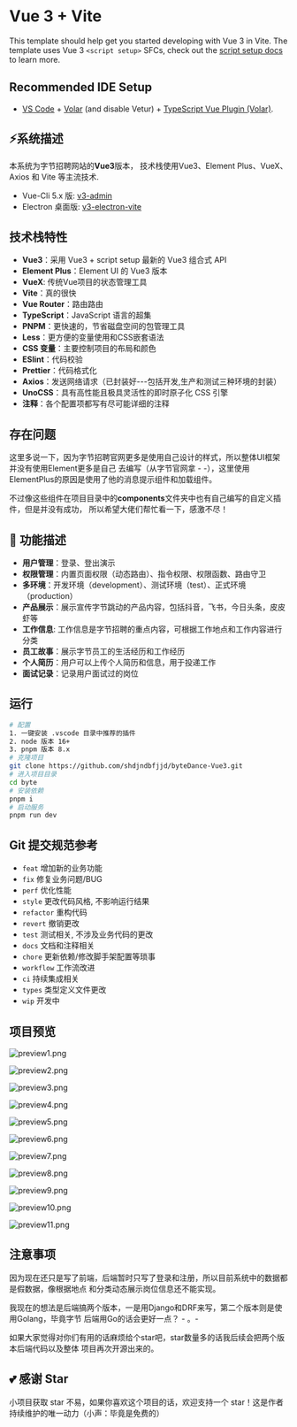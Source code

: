 # Vue 3 + Vite

This template should help get you started developing with Vue 3 in Vite. The template uses Vue 3 `<script setup>` SFCs, check out the [script setup docs](https://v3.vuejs.org/api/sfc-script-setup.html#sfc-script-setup) to learn more.

## Recommended IDE Setup

- [VS Code](https://code.visualstudio.com/) + [Volar](https://marketplace.visualstudio.com/items?itemName=Vue.volar) (and disable Vetur) + [TypeScript Vue Plugin (Volar)](https://marketplace.visualstudio.com/items?itemName=Vue.vscode-typescript-vue-plugin).

## ⚡系统描述

本系统为字节招聘网站的**Vue3**版本， 技术栈使用Vue3、Element Plus、VueX、Axios 和 Vite 等主流技术.

- Vue-Cli 5.x 版: [v3-admin](https://github.com/un-pany/v3-admin)
- Electron 桌面版: [v3-electron-vite](https://github.com/un-pany/v3-electron-vite)

## 技术栈特性
- **Vue3**：采用 Vue3 + script setup 最新的 Vue3 组合式 API
- **Element Plus**：Element UI 的 Vue3 版本
- **VueX**: 传统Vue项目的状态管理工具
- **Vite**：真的很快
- **Vue Router**：路由路由
- **TypeScript**：JavaScript 语言的超集
- **PNPM**：更快速的，节省磁盘空间的包管理工具
- **Less**：更方便的变量使用和CSS嵌套语法
- **CSS 变量**：主要控制项目的布局和颜色
- **ESlint**：代码校验
- **Prettier**：代码格式化
- **Axios**：发送网络请求（已封装好---包括开发,生产和测试三种环境的封装）
- **UnoCSS**：具有高性能且极具灵活性的即时原子化 CSS 引擎
- **注释**：各个配置项都写有尽可能详细的注释

## 存在问题
这里多说一下，因为字节招聘官网更多是使用自己设计的样式，所以整体UI框架并没有使用Element更多是自己
去编写（从字节官网拿 - -），这里使用ElementPlus的原因是使用了他的消息提示组件和加载组件。

不过像这些组件在项目目录中的**components**文件夹中也有自己编写的自定义插件，但是并没有成功，
所以希望大佬们帮忙看一下，感激不尽！


## 🚀 功能描述
- **用户管理**：登录、登出演示
- **权限管理**：内置页面权限（动态路由）、指令权限、权限函数、路由守卫
- **多环境**：开发环境（development）、测试环境（test）、正式环境（production）
- **产品展示**：展示宣传字节跳动的产品内容，包括抖音，飞书，今日头条，皮皮虾等
- **工作信息**: 工作信息是字节招聘的重点内容，可根据工作地点和工作内容进行分类
- **员工故事**：展示字节员工的生活经历和工作经历
- **个人简历**：用户可以上传个人简历和信息，用于投递工作
- **面试记录**：记录用户面试过的岗位


## 运行

```bash
# 配置
1. 一键安装 .vscode 目录中推荐的插件
2. node 版本 16+
3. pnpm 版本 8.x
# 克隆项目
git clone https://github.com/shdjndbfjjd/byteDance-Vue3.git
# 进入项目目录
cd byte
# 安装依赖
pnpm i
# 启动服务
pnpm run dev
```

## Git 提交规范参考

- `feat` 增加新的业务功能
- `fix` 修复业务问题/BUG
- `perf` 优化性能
- `style` 更改代码风格, 不影响运行结果
- `refactor` 重构代码
- `revert` 撤销更改
- `test` 测试相关, 不涉及业务代码的更改
- `docs` 文档和注释相关
- `chore` 更新依赖/修改脚手架配置等琐事
- `workflow` 工作流改进
- `ci` 持续集成相关
- `types` 类型定义文件更改
- `wip` 开发中


## 项目预览

![preview1.png](./src/assets/docs/img.png)

![preview2.png](./src/assets/docs/preview.png)

![preview3.png](./src/assets/docs/img_1.png)

![preview4.png](./src/assets/docs/img_2.png)

![preview5.png](./src/assets/docs/img_3.png)

![preview6.png](./src/assets/docs/img_4.png)

![preview7.png](./src/assets/docs/img_5.png)

![preview8.png](./src/assets/docs/img_6.png)

![preview9.png](./src/assets/docs/img_7.png)

![preview10.png](./src/assets/docs/img_8.png)

![preview11.png](./src/assets/docs/img_9.png)


## 注意事项

因为现在还只是写了前端，后端暂时只写了登录和注册，所以目前系统中的数据都是假数据，像根据地点
和分类动态展示岗位信息还不能实现。

我现在的想法是后端搞两个版本，一是用Django和DRF来写，第二个版本则是使用Golang，毕竟字节
后端用Go的话会更好一点？ - 。-

如果大家觉得对你们有用的话麻烦给个star吧，star数量多的话我后续会把两个版本后端代码以及整体
项目再次开源出来的。



## 💕 感谢 Star

小项目获取 star 不易，如果你喜欢这个项目的话，欢迎支持一个 star！这是作者持续维护的唯一动力（小声：毕竟是免费的）